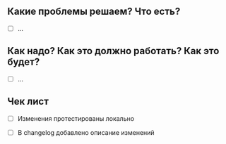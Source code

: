 ## Какие проблемы решаем? Что есть?

- [ ] ...

## Как надо? Как это должно работать? Как это будет?

- [ ] ...

## Чек лист

- [ ] Изменения протестированы локально
- [ ] В changelog добавлено описание изменений

